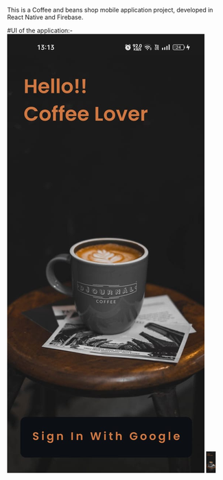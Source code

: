 This is a Coffee and beans shop mobile application project, developed in React Native and Firebase.

#UI of the application:-
![plot](./src/assets/result_images/image7.jpg)
<img src="./src/assets/result_images/image7.jpg" height="50"/>
